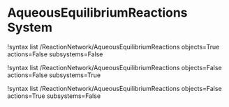 <!-- MOOSE Documentation Stub: Remove this when content is added. -->

# AqueousEquilibriumReactions System

!syntax list /ReactionNetwork/AqueousEquilibriumReactions objects=True actions=False subsystems=False

!syntax list /ReactionNetwork/AqueousEquilibriumReactions objects=False actions=False subsystems=True

!syntax list /ReactionNetwork/AqueousEquilibriumReactions objects=False actions=True subsystems=False

